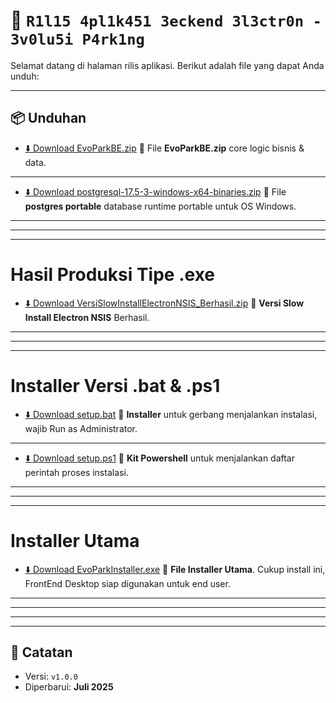 # 🚀 `R1l15 4pl1k451 3eckend 3l3ctr0n - 3v0lu5i P4rk1ng`

Selamat datang di halaman rilis aplikasi. Berikut adalah file yang dapat Anda unduh:

---

## 📦 Unduhan

- [⬇️ Download EvoParkBE.zip](https://github.com/zenzalepik/rilis_ep_be/raw/main/EvoParkBE.zip)
  📁 File **EvoParkBE.zip** core logic bisnis & data.

---

- [⬇️ Download postgresql-17.5-3-windows-x64-binaries.zip](https://github.com/zenzalepik/rilis_ep/raw/main/postgresql-17.5-3-windows-x64-binaries.zip)
  📁 File **postgres portable** database runtime portable untuk OS Windows.

---

---

---

# Hasil Produksi Tipe .exe

- [⬇️ Download VersiSlowInstallElectronNSIS_Berhasil.zip](https://github.com/zenzalepik/rilis_ep/raw/main/VersiSlowInstallElectronNSIS_Berhasil.zip)
  📁 **Versi Slow Install Electron NSIS** Berhasil.

---

---

---

# Installer Versi .bat & .ps1

- [⬇️ Download setup.bat](https://github.com/zenzalepik/rilis_ep/raw/main/setup.bat)
  📁 **Installer** untuk gerbang menjalankan instalasi, wajib Run as Administrator.

---

- [⬇️ Download setup.ps1](https://github.com/zenzalepik/rilis_ep/raw/main/setup.ps1)
  📁 **Kit Powershell** untuk menjalankan daftar perintah proses instalasi.

---

---

---

# Installer Utama

- [⬇️ Download EvoParkInstaller.exe](https://github.com/zenzalepik/rilis_ep/raw/main/EvoParkInstaller.exe)
  📁 **File Installer Utama**. Cukup install ini, FrontEnd Desktop siap digunakan untuk end user.

---

---

---

---

## 📝 Catatan

- Versi: `v1.0.0`
- Diperbarui: **Juli 2025**
